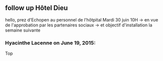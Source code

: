 ## follow up Hôtel Dieu



hello, prez d'Echopen au personnel de l'hôtpital Mardi 30 juin 10H -&gt; en
vue de l'approbation par les partenaires sociaux -&gt; et objectif
d'installation la semaine suivante



### **Hyacinthe Lacenne** on June 19, 2015:



Top



